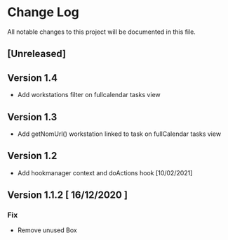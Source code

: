 # Change Log
All notable changes to this project will be documented in this file.

## [Unreleased]


## Version 1.4

- Add workstations filter on fullcalendar tasks view

## Version 1.3

- Add getNomUrl() workstation linked to task on fullCalendar tasks view

## Version 1.2

- Add hookmanager context and doActions hook [10/02/2021]

## Version 1.1.2 [ 16/12/2020 ]

### Fix 

- Remove unused Box

